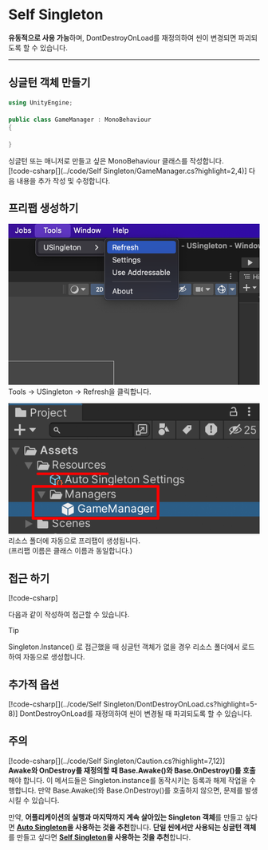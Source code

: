# Self Singleton
**유동적으로 사용 가능**하며, DontDestroyOnLoad를 재정의하여 씬이 변경되면 파괴되도록 할 수 있습니다.

---
## 싱글턴 객체 만들기
```csharp
using UnityEngine;

public class GameManager : MonoBehaviour
{

}
```
싱글턴 또는 매니저로 만들고 싶은 MonoBehaviour 클래스를 작성합니다.  
[!code-csharp[](../code/Self Singleton/GameManager.cs?highlight=2,4)] 
다음 내용을 추가 작성 및 수정합니다.

## 프리팹 생성하기
![Image01.png](../Images/Image01.png)  
Tools -> USingleton -> Refresh을 클릭합니다.

![Image02.png](../Images/Image02.png)  
리소스 폴더에 자동으로 프리팹이 생성됩니다.  
(프리팹 이름은 클래스 이름과 동일합니다.)
## 접근 하기
[!code-csharp[](../code/TestCode.cs?highlight=2,8)]

다음과 같이 작성하여 접근할 수 있습니다.

> [!TIP]
> Singleton.Instance() 로 접근했을 때 싱글턴 객체가 없을 경우 리소스 폴더에서 로드하여 자동으로 생성합니다.

## 추가적 옵션
[!code-csharp[](../code/Self Singleton/DontDestroyOnLoad.cs?highlight=5-8)]
DontDestroyOnLoad를 재정의하여 씬이 변경될 때 파괴되도록 할 수 있습니다.

## 주의
[!code-csharp[](../code/Self Singleton/Caution.cs?highlight=7,12)]  
**Awake와 OnDestroy를 재정의할 때 Base.Awake()와 Base.OnDestroy()를 호출**해야 합니다. 이 메서드들은 Singleton.instance를 동작시키는 등록과 해제 작업을 수행합니다. 만약 Base.Awake()와 Base.OnDestroy()를 호출하지 않으면, 문제를 발생시킬 수 있습니다.  


만약, **어플리케이션의 실행과 마지막까지 계속 살아있는 Singleton 객체**를 만들고 싶다면 **<u>Auto Singleton</u>을 사용하는 것을 추천**합니다.
**단일 씬에서만 사용되는 싱글턴 객체**를 만들고 싶다면 **<u>Self Singleton</u>을 사용하는 것을 추천**합니다.